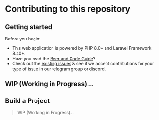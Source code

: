 # Contributing to this repository <!-- omit in toc -->

## Getting started <!-- omit in toc -->

Before you begin:
- This web application is powered by PHP 8.0+ and Laravel Framework 8.40+.
- Have you read the [Beer and Code Guide](https://github.com/beerandcodeteam/guia)?
- Check out the [existing issues](https://github.com/beerandcodeteam/adoteumdev/issues) & see if we accept contributions for your type of issue in our telegram group or discord.

## WIP (Working in Progress)...


## Build a Project
> WIP (Working in Progress)...
